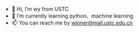 - 👋 Hi, I’m wy from USTC
- 🌱 I’m currently learning python、machine learning
- 📫 You can reach me by wloner@mail.ustc.edu.cn

<!---
Wloner0809/Wloner0809 is a ✨ special ✨ repository because its `README.md` (this file) appears on your GitHub profile.
You can click the Preview link to take a look at your changes.
--->
